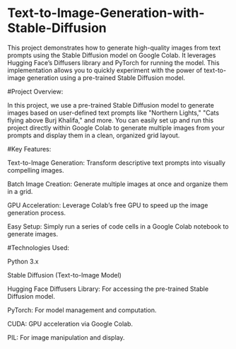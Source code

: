 # Text-to-Image-Generation-with-Stable-Diffusion

This project demonstrates how to generate high-quality images from text prompts using the Stable Diffusion model on Google Colab. It leverages Hugging Face’s Diffusers library and PyTorch for running the model. This implementation allows you to quickly experiment with the power of text-to-image generation using a pre-trained Stable Diffusion model.

#Project Overview:

In this project, we use a pre-trained Stable Diffusion model to generate images based on user-defined text prompts like "Northern Lights," "Cats flying above Burj Khalifa," and more. You can easily set up and run this project directly within Google Colab to generate multiple images from your prompts and display them in a clean, organized grid layout.

#Key Features:

Text-to-Image Generation: Transform descriptive text prompts into visually compelling images.

Batch Image Creation: Generate multiple images at once and organize them in a grid.

GPU Acceleration: Leverage Colab’s free GPU to speed up the image generation process.

Easy Setup: Simply run a series of code cells in a Google Colab notebook to generate images.

#Technologies Used:

Python 3.x

Stable Diffusion (Text-to-Image Model)

Hugging Face Diffusers Library: For accessing the pre-trained Stable Diffusion model.

PyTorch: For model management and computation.

CUDA: GPU acceleration via Google Colab.

PIL: For image manipulation and display.
